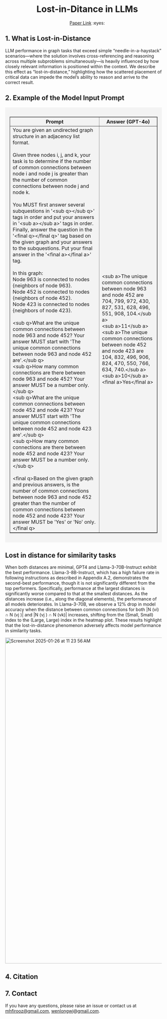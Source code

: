 <div id="user-content-toc">
  <ul align="center" style="list-style: none;">
    <summary>
      <h1>Lost-in-Ditance in LLMs</h1>
    </summary>
  </ul>
  <ul align="center" style="list-style: none;">
    <summary>
      <a href='https://arxiv.org/pdf/2410.01985'>Paper Link</a> :eyes:
    </summary>
  </ul>  
</div>

## 1. What is Lost-in-Distance
LLM performance in graph tasks that exceed simple “needle-in-a-haystack” scenarios—where the solution involves cross-referencing and reasoning across multiple subproblems simultaneously—is heavily influenced by how closely relevant information is positioned within the context. We describe this effect as “lost-in-distance,” highlighting how the scattered placement of critical data can impede the model’s ability to reason and arrive to the correct result.

## 2. Example of the Model Input Prompt
<div style="background-color: #f3f3f3; padding: 1em;">
  <table style="width:100%; border-collapse: collapse;" border="1">
    <tr>
      <th>Prompt</th>
      <th>Answer (GPT-4o)</th>
    </tr>
    <tr>
      <td>
        You are given an undirected graph structure in an adjacency list format.<br><br>
        Given three nodes i, j, and k, your task is to determine if the number of common connections between node i and node j is greater than the number of common connections between node j and node k.<br><br>
        You MUST first answer several subquestions in '&lt;sub q&gt;&lt;/sub q&gt;' tags in order and put your answers in '&lt;sub a&gt;&lt;/sub a&gt;' tags in order. Finally, answer the question in the '&lt;final q&gt;&lt;/final q&gt;' tag based on the given graph and your answers to the subquestions. Put your final answer in the '&lt;final a&gt;&lt;/final a&gt;' tag.<br><br>
        In this graph:<br>
        Node 963 is connected to nodes {neighbors of node 963}.<br>
        Node 452 is connected to nodes {neighbors of node 452}.<br>
        Node 423 is connected to nodes {neighbors of node 423}.<br><br>
        &lt;sub q&gt;What are the unique common connections between node 963 and node 452? Your answer MUST start with 'The unique common connections between node 963 and node 452 are'.&lt;/sub q&gt;<br>
        &lt;sub q&gt;How many common connections are there between node 963 and node 452? Your answer MUST be a number only.&lt;/sub q&gt;<br>
        &lt;sub q&gt;What are the unique common connections between node 452 and node 423? Your answer MUST start with 'The unique common connections between node 452 and node 423 are'.&lt;/sub q&gt;<br>
        &lt;sub q&gt;How many common connections are there between node 452 and node 423? Your answer MUST be a number only.&lt;/sub q&gt;<br><br>
        &lt;final q&gt;Based on the given graph and previous answers, is the number of common connections between node 963 and node 452 greater than the number of common connections between node 452 and node 423? Your answer MUST be 'Yes' or 'No' only.&lt;/final q&gt;
      </td>
      <td>
        &lt;sub a&gt;The unique common connections between node 963 and node 452 are 704, 799, 972, 430, 827, 531, 628, 496, 551, 908, 104.&lt;/sub a&gt;<br>
        &lt;sub a&gt;11&lt;/sub a&gt;<br>
        &lt;sub a&gt;The unique common connections between node 452 and node 423 are 104, 832, 496, 906, 824, 470, 550, 766, 634, 740.&lt;/sub a&gt;<br>
        &lt;sub a&gt;10&lt;/sub a&gt;<br>
        &lt;final a&gt;Yes&lt;/final a&gt;
      </td>
    </tr>
  </table>
</div>



## Lost in distance for similarity tasks
When both distances are minimal, GPT4 and Llama-3-70B-Instruct exhibit the best performance. Llama-3-8B-Instruct, which has a high failure rate in following instructions as described in Appendix A.2, demonstrates the second-best performance, though it is not significantly different from the top performers. Specifically, performance at the largest distances is significantly worse compared to that at the smallest distances. As the distances increase (i.e., along the diagonal elements), the performance of all models deteriorates. In Llama-3-70B, we observe a 12% drop in model accuracy when the distance
between common connections for both |N (vi) ∩ N (vj )| and |N (vj ) ∩ N (vk)| increases, shifting from the (Small, Small) index to the (Large, Large) index in the heatmap plot. These results highlight that the lost-in-distance phenomenon adversely affects model performance in similarity tasks.

<img width="1048" alt="Screenshot 2025-01-26 at 11 23 56 AM" src="https://github.com/user-attachments/assets/aeae481a-18cd-42cb-b748-6957a9710fe6" />

## 4. Citation


## 7. Contact
If you have any questions, please raise an issue or contact us at mhfirooz@gmail.com, wenlongwj@gmail.com.
